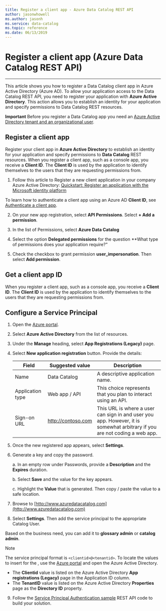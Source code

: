 ```yaml
---
title: Register a client app - Azure Data Catalog REST API
author: jasonwhowell
ms.author: jasonh
ms.service: data-catalog
ms.topic: reference
ms.date: 06/13/2019
---
```


# Register a client app (Azure Data Catalog REST API)

---  
This article shows you how to register a Data Catalog client app in Azure Active Directory (Azure AD). To allow your application access to the Data Catalog REST API, you need to register your application with **Azure Active Directory**. This action allows you to establish an identity for your application and specify permissions to Data Catalog REST resources.  
  
**Important** Before you register a Data Catalog app you need an [Azure Active Directory tenant and an organizational user](Create-an-Azure-Active-Directory-tenant.md).
  
## Register a client app

Register your client app in **Azure Active Directory** to establish an identity for your application and specify permissions to **Data Catalog** REST resources. When you register a client app, such as a console app, you receive a **Client ID**. The **Client ID** is used by the application to identify themselves to the users that they are requesting permissions from.  

1. Follow this article to Register a new client application in your company Azure Active Directory:
[Quickstart: Register an application with the Microsoft identity platform](/azure/active-directory/develop/quickstart-register-app)

To learn how to authenticate a client app using an Azure AD **Client ID**, see [Authenticate a client app](Authenticate-a-client-app.md).  

2. On your new app registration, select **API Permissions**. Select **+ Add a permission**.

3. In the list of Permissions, select **Azure Data Catalog**

4. Select the option **Delegated permissions** for the question **What type of permissions does your application require?"

5. Check the checkbox to grant permission **user_impersonation**. Then select **Add permission**.
  
## Get a client app ID

When you register a client app, such as a console app, you receive a **Client ID**.  The **Client ID** is used by the application to identify themselves to the users that they are requesting permissions from.

  
## Configure a Service Principal

1. Open the [Azure portal](http://portal.azure.com).

2. Select **Azure Active Directory** from the list of resources.

3. Under the **Manage** heading, select **App Registrations (Legacy)** page.

4. Select **New application registration** button. Provide the details:

   | Field | Suggested value |  Description | 
   | --- | --- | --- | 
   | Name | Data Catalog | A descriptive application name. | 
   | Application type | Web app / API | This choice represents that you plan to interact using an API. |
   | Sign-on URL | http://contoso.com | This URL is where a user can sign in and user you app. However, it is somewhat arbitrary if you are not coding a web app. |

5. Once the new registered app appears, select **Settings**.

6. Generate a key and copy the password.

   a. In an empty row under Passwords, provide a **Description** and the **Expires** duration.

   b. Select **Save** and the value for the key appears. 

   c. Highlight the **Value** that is generated. Then copy / paste the value to a safe location.

7. Browse to [http://www.azuredatacatalog.com](http://www.azuredatacatalog.com)

8. Select **Settings**. Then add the service principal to the appropriate Catalog User.

Based on the business need, you can add it to **glossary admin** or **catalog admin**.

   > [!Note]
   > The service principal format is `<clientid>@<tenantid>`.
   > To locate the values to insert for the <placeholders>, use the [Azure portal](https://portal.azure.com) and open the Azure Active Directory. 
   >
   > - The **Clientid** value is listed on the Azure Active Directory **App registrations (Legacy)** page in the Application ID column.
   > - The **TenantID** value is listed on the Azure Active Directory **Properties** page as the **Directory ID** property.
   >

9. Follow the [Service Principal Authentication sample](https://github.com/Azure-Samples/data-catalog-dotnet-service-principal-get-started) REST API code to build your solution. 
